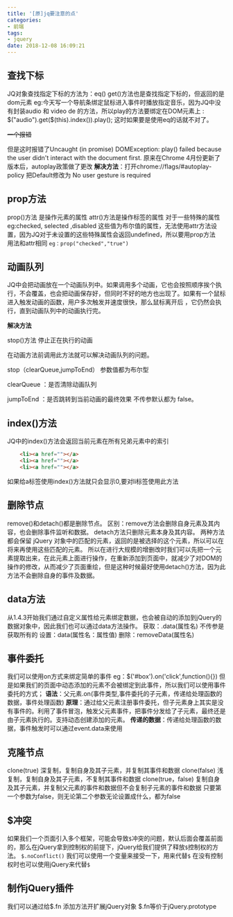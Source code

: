 ```yaml
---
title: '[原]jq要注意的点'
categories:
- 前端
tags:
- jquery
date: 2018-12-08 16:09:21
---
```


## 查找下标

JQ对象查找指定下标的方法为：eq()
get()方法也是查找指定下标的，但返回的是dom元素
eg:今天写一个导航条绑定鼠标进入事件时播放指定音乐，因为JQ中没有封装audio 和 video de 的方法，所以play的方法要绑定在DOM元素上  : $("audio").get($(this).index()).play();      这时如果要是使用eq的话就不对了。

 ~~一个报错~~ 

但是这时报错了Uncaught (in promise) DOMException: play() failed because the user didn't interact with the document first.
原来在Chrome 4月份更新了版本后，autoplay政策做了更改
**解决方法**：打开chrome://flags/#autoplay-policy
把Default修改为 No user gesture is required

## prop方法

prop()方法  是操作元素的属性
attr()方法是操作标签的属性
对于一些特殊的属性 eg:checked, selected ,disabled 这些值为布尔值的属性，无法使用attr方法设置，因为JQ对于未设置的这些特殊属性会返回undefined，所以要用prop方法   
用法和attr相同  `eg：prop("checked","true")`

## 动画队列

JQ中会把动画放在一个动画队列中。如果调用多个动画，它也会按照顺序挨个执行，不会覆盖，也会把动画保存好，但同时不好的地方也出现了。如果有一个鼠标进入触发动画的函数，用户多次触发并速度很快，那么鼠标离开后 ，它仍然会执行，直到动画队列中的动画执行完。

**解决方法**

stop()方法    停止正在执行的动画

在动画方法前调用此方法就可以解决动画队列的问题。

stop（clearQueue,jumpToEnd） 参数值都为布尔型

clearQueue ：是否清除动画队列

jumpToEnd ：是否跳转到当前动画的最终效果
不传参默认都为 false。

## index()方法

JQ中的index()方法会返回当前元素在所有兄弟元素中的索引
```html
    <li><a href=""></a>
    <li><a href=""></a>
    <li><a href=""></a>
```
如果给a标签使用index()方法就只会显示0,要对li标签使用此方法
    
## 删除节点

remove()和detach()都是删除节点。
区别：remove方法会删除自身元素及其内容，也会删除事件监听和数据。
           detach方法只删除元素本身及其内容。
           两种方法都会保留 jQuery 对象中的匹配的元素，返回的是被选择的这个元素，所以可以在将来再使用这些匹配的元素。
           所以在进行大规模的增删改时我们可以先把一个元素提取出来，在此元素上面进行操作，在重新添加到页面中，就减少了对DOM的操作的修改，从而减少了页面重绘，但是这种时候最好使用detach()方法，因为此方法不会删除自身的事件及数据。


## data方法

从1.4.3开始我们通过自定义属性给元素绑定数据，也会被自动的添加到jQuery的数据对象中，因此我们也可以通过data方法操作。
获取：.data(属性名)   不传参是获取所有的
设置：data(属性名：属性值)
删除：removeData(属性名)

## 事件委托

我们可以使用on方式来绑定简单的事件
eg：$('#box').on('click',function(){})
但是如果我们的页面中动态添加的元素不会被绑定到此事件，所以我们可以使用事件委托的方式；
**语法**：父元素.on(事件类型,事件委托的子元素，传递给处理函数的数据，事件处理函数)
**原理**：通过给父元素注册事件委托，但子元素身上其实是没有事件的。利用了事件冒泡，触发父元素事件，把事件分发给了子元素，最终还是由子元素执行的。支持动态创建添加的元素。
**传递的数据**：传递给处理函数的数据，事件触发时可以通过event.data来使用

## 克隆节点

clone(true)    深复制，复制自身及其子元素，并复制其事件和数据
clone(false)   浅复制，复制自身及其子元素，不复制其事件和数据
clone(true，false)   复制自身及其子元素，并复制父元素的事件和数据但不会复制子元素的事件和数据
只要第一个参数为false，则无论第二个参数无论设置成什么，都为false

## $冲突

如果我们一个页面引入多个框架，可能会导致`$`冲突的问题，默认后面会覆盖前面的，那么在jQuery拿到控制权的前提下，jQuery给我们提供了释放`$`控制权的方法。
`$.noConflict()`  我们可以使用一个变量来接受一下，用来代替`$`
在没有控制权时也可以使用jQuery来代替`$`

## 制作jQuery插件

我们可以通过给$.fn 添加方法开扩展jQuery对象
$.fn等价于jQuery.prototype